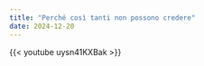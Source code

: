 ```yaml
---
title: "Perché così tanti non possono credere"
date: 2024-12-20
---
```


{{< youtube uysn41KXBak >}}
